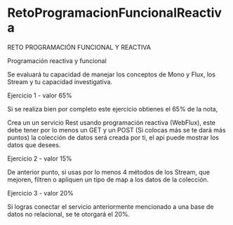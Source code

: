 # RetoProgramacionFuncionalReactiva
RETO PROGRAMACIÓN FUNCIONAL Y REACTIVA


Programación reactiva y funcional

Se evaluará tu capacidad de manejar los conceptos de Mono y Flux, los Stream y tu capacidad investigativa.


Ejercicio 1 - valor 65%

Si se realiza bien por completo este ejercicio obtienes el 65% de la nota, 

Crea un un servicio Rest usando programación reactiva (WebFlux), este debe tener por lo menos un GET y un POST (Si colocas más se te dará más puntos) la colección de datos será creada por ti, el api puede mostrar los datos que desees.




Ejercicio 2 -  valor 15%

De anterior punto, si usas por lo menos 4 métodos de los Stream, que mejoren, filtren o apliquen un tipo de map a los datos de la colección.


Ejercicio 3 - valor 20%

Si logras conectar el servicio anteriormente mencionado a una base de datos no relacional, se te otorgará el 20%.
